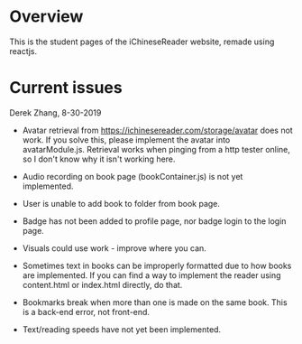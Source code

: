 # Overview

This is the student pages of the iChineseReader website, remade using reactjs.

# Current issues

Derek Zhang, 8-30-2019

* Avatar retrieval from https://ichinesereader.com/storage/avatar does not work. If you solve this, please implement the avatar into avatarModule.js. Retrieval works when pinging from a http tester online, so I don't know why it isn't working here.

* Audio recording on book page (bookContainer.js) is not yet implemented.

* User is unable to add book to folder from book page.

* Badge has not been added to profile page, nor badge login to the login page.

* Visuals could use work - improve where you can.

* Sometimes text in books can be improperly formatted due to how books are implemented. If you can find a way to implement the reader using content.html or index.html directly, do that.

* Bookmarks break when more than one is made on the same book. This is a back-end error, not front-end.

* Text/reading speeds have not yet been implemented.